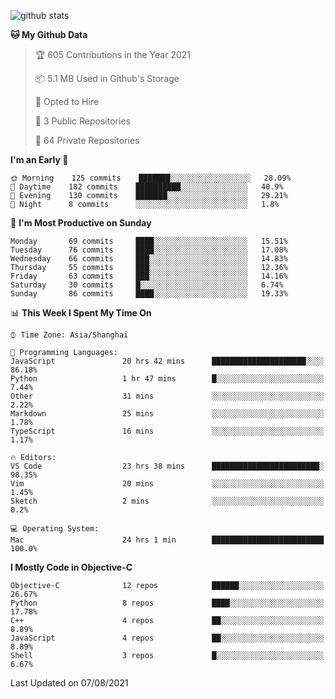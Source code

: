 
![github stats](https://github-readme-stats.vercel.app/api?username=ChesterYue&show_icons=true&count_private=true)

<!-- ![wakatime](https://github-readme-stats.vercel.app/api/wakatime?username=ChesterYue&layout=compact) -->

<!-- ![wakatime](https://github-readme-stats.vercel.app/api/top-langs/?username=ChesterYue&layout=compact) -->

<!--START_SECTION:waka-->
**🐱 My Github Data** 

> 🏆 605 Contributions in the Year 2021
 > 
> 📦 5.1 MB Used in Github's Storage 
 > 
> 💼 Opted to Hire
 > 
> 📜 3 Public Repositories 
 > 
> 🔑 64 Private Repositories  
 > 
**I'm an Early 🐤** 

```text
🌞 Morning    125 commits    ███████░░░░░░░░░░░░░░░░░░   28.09% 
🌆 Daytime    182 commits    ██████████░░░░░░░░░░░░░░░   40.9% 
🌃 Evening    130 commits    ███████░░░░░░░░░░░░░░░░░░   29.21% 
🌙 Night      8 commits      ░░░░░░░░░░░░░░░░░░░░░░░░░   1.8%

```
📅 **I'm Most Productive on Sunday** 

```text
Monday       69 commits     ████░░░░░░░░░░░░░░░░░░░░░   15.51% 
Tuesday      76 commits     ████░░░░░░░░░░░░░░░░░░░░░   17.08% 
Wednesday    66 commits     ███░░░░░░░░░░░░░░░░░░░░░░   14.83% 
Thursday     55 commits     ███░░░░░░░░░░░░░░░░░░░░░░   12.36% 
Friday       63 commits     ███░░░░░░░░░░░░░░░░░░░░░░   14.16% 
Saturday     30 commits     █░░░░░░░░░░░░░░░░░░░░░░░░   6.74% 
Sunday       86 commits     ████░░░░░░░░░░░░░░░░░░░░░   19.33%

```


📊 **This Week I Spent My Time On** 

```text
⌚︎ Time Zone: Asia/Shanghai

💬 Programming Languages: 
JavaScript               20 hrs 42 mins      █████████████████████░░░░   86.18% 
Python                   1 hr 47 mins        █░░░░░░░░░░░░░░░░░░░░░░░░   7.44% 
Other                    31 mins             ░░░░░░░░░░░░░░░░░░░░░░░░░   2.22% 
Markdown                 25 mins             ░░░░░░░░░░░░░░░░░░░░░░░░░   1.78% 
TypeScript               16 mins             ░░░░░░░░░░░░░░░░░░░░░░░░░   1.17%

🔥 Editors: 
VS Code                  23 hrs 38 mins      ████████████████████████░   98.35% 
Vim                      20 mins             ░░░░░░░░░░░░░░░░░░░░░░░░░   1.45% 
Sketch                   2 mins              ░░░░░░░░░░░░░░░░░░░░░░░░░   0.2%

💻 Operating System: 
Mac                      24 hrs 1 min        █████████████████████████   100.0%

```

**I Mostly Code in Objective-C** 

```text
Objective-C              12 repos            ██████░░░░░░░░░░░░░░░░░░░   26.67% 
Python                   8 repos             ████░░░░░░░░░░░░░░░░░░░░░   17.78% 
C++                      4 repos             ██░░░░░░░░░░░░░░░░░░░░░░░   8.89% 
JavaScript               4 repos             ██░░░░░░░░░░░░░░░░░░░░░░░   8.89% 
Shell                    3 repos             █░░░░░░░░░░░░░░░░░░░░░░░░   6.67%

```



 Last Updated on 07/08/2021
<!--END_SECTION:waka-->